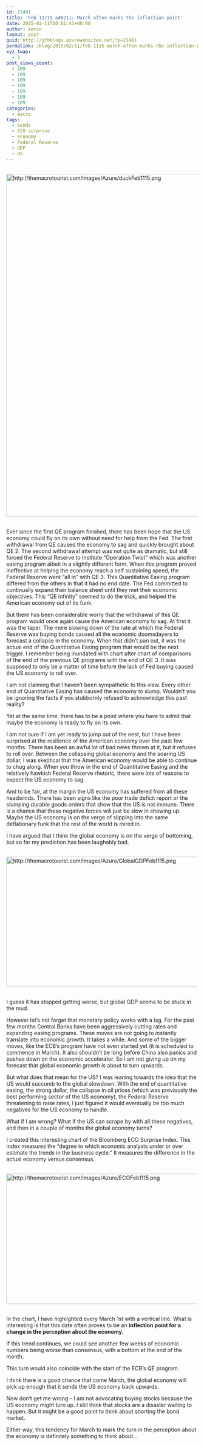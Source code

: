```yaml
---
id: 21481
title: 'Feb 11/15 &#8211; March often marks the inflection point'
date: 2015-02-11T10:01:41+00:00
author: kevin
layout: post
guid: http://gfbblogs.azurewebsites.net/?p=21481
permalink: /blog/2015/02/11/feb-1115-march-often-marks-the-inflection-point/
xyz_twap:
  - 1
post_views_count:
  - 109
  - 109
  - 109
  - 109
  - 109
  - 109
  - 109
categories:
  - macro
tags:
  - bonds
  - ECO surprise
  - economy
  - Federal Reserve
  - GDP
  - US
---
```


  <img src="http://themacrotourist.com/images/Azure/duckFeb1115.png" style="margin:30px auto;display:block;" alt="http://themacrotourist.com/images/Azure/duckFeb1115.png" width="600" height="900">

Ever since the first QE program finished, there has been hope that the US economy could fly on its own without need for help from the Fed. The first withdrawal from QE caused the economy to sag and quickly brought about QE 2. The second withdrawal attempt was not quite as dramatic, but still forced the Federal Reserve to institute &#8220;Operation Twist&#8221; which was another easing program albeit in a slightly different form. When this program proved ineffective at helping the economy reach a self sustaining speed, the Federal Reserve went &#8220;all in&#8221; with QE 3. This Quantitative Easing program differed from the others in that it had no end date. The Fed committed to continually expand their balance sheet until they met their economic objectives. This &#8220;QE infinity&#8221; seemed to do the trick, and helped the American economy out of its funk. 

But there has been considerable worry that the withdrawal of this QE program would once again cause the American economy to sag. At first it was the taper. The mere slowing down of the rate at which the Federal Reserve was buying bonds caused all the economic doomsdayers to forecast a collapse in the economy. When that didn&#8217;t pan out, it was the actual end of the Quantitative Easing program that would be the next trigger. I remember being inundated with chart after chart of comparisons of the end of the previous QE programs with the end of QE 3. It was supposed to only be a matter of time before the lack of Fed buying caused the US economy to roll over.

I am not claiming that I haven&#8217;t been sympathetic to this view. Every other end of Quantitative Easing has caused the economy to slump. Wouldn&#8217;t you be ignoring the facts if you stubbornly refused to acknowledge this past reality? 

Yet at the same time, there has to be a point where you have to admit that maybe the economy is ready to fly on its own. 

I am not sure if I am yet ready to jump out of the nest, but I have been surprised at the resilience of the American economy over the past few months. There has been an awful lot of bad news thrown at it, but it refuses to roll over. Between the collapsing global economy and the soaring US dollar, I was skeptical that the American economy would be able to continue to chug along. When you throw in the end of Quantitative Easing and the relatively hawkish Federal Reserve rhetoric, there were lots of reasons to expect the US economy to sag.

And to be fair, at the margin the US economy has suffered from all these headwinds. There has been signs like the poor trade deficit report or the slumping durable goods orders that show that the US is not immune. There is a chance that these negative forces will just be slow in showing up. Maybe the US economy is on the verge of slipping into the same deflationary funk that the rest of the world is mired in.

I have argued that I think the global economy is on the verge of bottoming, but so far my prediction has been laughably bad. 


  <img src="http://themacrotourist.com/images/Azure/GlobalGDPFeb1115.png" style="margin:30px auto;display:block;" alt="http://themacrotourist.com/images/Azure/GlobalGDPFeb1115.png" width="600" height="342">

I guess it has stopped getting worse, but global GDP seems to be stuck in the mud. 

However let&#8217;s not forget that monetary policy works with a lag. For the past few months Central Banks have been aggressively cutting rates and expanding easing programs. These moves are not going to instantly translate into economic growth. It takes a while. And some of the bigger moves, like the ECB&#8217;s program have not even started yet (it is scheduled to commence in March). It also shouldn&#8217;t be long before China also panics and pushes down on the economic accelerator. So I am not giving up on my forecast that global economic growth is about to turn upwards.

But what does that mean for the US? I was leaning towards the idea that the US would succumb to the global slowdown. With the end of quantitative easing, the strong dollar, the collapse in oil prices (which was previously the best performing sector of the US economy), the Federal Reserve threatening to raise rates, I just figured it would eventually be too much negatives for the US economy to handle. 

What if I am wrong? What if the US can scrape by with all these negatives, and then in a couple of months the global economy turns? 

I created this interesting chart of the Bloomberg ECO Surprise Index. This index measures the &#8220;degree to which economic analysts under or over estimate the trends in the business cycle.&#8221; It measures the difference in the actual economy versus consensus. 


  <img src="http://themacrotourist.com/images/Azure/ECOFeb1115.png" style="margin:30px auto;display:block;" alt="http://themacrotourist.com/images/Azure/ECOFeb1115.png" width="600" height="342">

In the chart, I have highlighted every March 1st with a vertical line. What is interesting is that this date often proves to be an **inflection point for a change in the perception about the economy.**

If this trend continues, we could see another few weeks of economic numbers being worse than consensus, with a bottom at the end of the month.

This turn would also coincide with the start of the ECB&#8217;s QE program. 

I think there is a good chance that come March, the global economy will pick up enough that it sends the US economy back upwards. 

Now don&#8217;t get me wrong &#8211; I am not advocating buying stocks because the US economy might turn up. I still think that stocks are a disaster waiting to happen. But it might be a good point to think about shorting the bond market. 

Either way, this tendency for March to mark the turn in the perception about the economy is definitely something to think about&#8230;